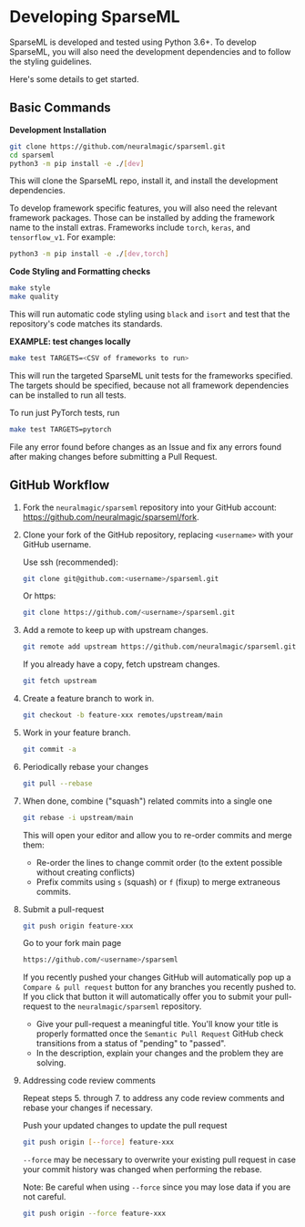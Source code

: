 <!--
Copyright (c) 2021 - present / Neuralmagic, Inc. All Rights Reserved.

Licensed under the Apache License, Version 2.0 (the "License");
you may not use this file except in compliance with the License.
You may obtain a copy of the License at

   http://www.apache.org/licenses/LICENSE-2.0

Unless required by applicable law or agreed to in writing,
software distributed under the License is distributed on an "AS IS" BASIS,
WITHOUT WARRANTIES OR CONDITIONS OF ANY KIND, either express or implied.
See the License for the specific language governing permissions and
limitations under the License.
-->

# Developing SparseML

SparseML is developed and tested using Python 3.6+.
To develop SparseML, you will also need the development dependencies and to follow the styling guidelines.

Here's some details to get started.

## Basic Commands

**Development Installation**

```bash
git clone https://github.com/neuralmagic/sparseml.git
cd sparseml
python3 -m pip install -e ./[dev]
```

This will clone the SparseML repo, install it, and install the development dependencies.

To develop framework specific features, you will also need the relevant framework packages.
Those can be installed by adding the framework name to the install extras. Frameworks include
`torch`, `keras`, and `tensorflow_v1`. For example:
```bash
python3 -m pip install -e ./[dev,torch]
```

**Code Styling and Formatting checks**

```bash
make style
make quality
```

This will run automatic code styling using `black` and `isort` and test that the
repository's code matches its standards.

**EXAMPLE: test changes locally**

```bash
make test TARGETS=<CSV of frameworks to run>
```

This will run the targeted SparseML unit tests for the frameworks specified.
The targets should be specified, because not all framework dependencies can be installed to run all tests.

To run just PyTorch tests, run
```bash
make test TARGETS=pytorch
```

File any error found before changes as an Issue and fix any errors found after making changes before submitting a Pull Request.

## GitHub Workflow

1. Fork the `neuralmagic/sparseml` repository into your GitHub account: https://github.com/neuralmagic/sparseml/fork.

2. Clone your fork of the GitHub repository, replacing `<username>` with your GitHub username.

   Use ssh (recommended):

   ```bash
   git clone git@github.com:<username>/sparseml.git
   ```

   Or https:

   ```bash
   git clone https://github.com/<username>/sparseml.git
   ```

3. Add a remote to keep up with upstream changes.

   ```bash
   git remote add upstream https://github.com/neuralmagic/sparseml.git
   ```

   If you already have a copy, fetch upstream changes.

   ```bash
   git fetch upstream
   ```

4. Create a feature branch to work in.

   ```bash
   git checkout -b feature-xxx remotes/upstream/main
   ```

5. Work in your feature branch.

   ```bash
   git commit -a
   ```

6. Periodically rebase your changes

   ```bash
   git pull --rebase
   ```

7. When done, combine ("squash") related commits into a single one

   ```bash
   git rebase -i upstream/main
   ```

   This will open your editor and allow you to re-order commits and merge them:
   - Re-order the lines to change commit order (to the extent possible without creating conflicts)
   - Prefix commits using `s` (squash) or `f` (fixup) to merge extraneous commits.

8. Submit a pull-request

   ```bash
   git push origin feature-xxx
   ```

   Go to your fork main page

   ```bash
   https://github.com/<username>/sparseml
   ```

   If you recently pushed your changes GitHub will automatically pop up a `Compare & pull request` button for any branches you recently pushed to. If you click that button it will automatically offer you to submit your pull-request to the `neuralmagic/sparseml` repository.

   - Give your pull-request a meaningful title.
     You'll know your title is properly formatted once the `Semantic Pull Request` GitHub check
     transitions from a status of "pending" to "passed".
   - In the description, explain your changes and the problem they are solving.

9. Addressing code review comments

   Repeat steps 5. through 7. to address any code review comments and rebase your changes if necessary.

   Push your updated changes to update the pull request

   ```bash
   git push origin [--force] feature-xxx
   ```

   `--force` may be necessary to overwrite your existing pull request in case your
  commit history was changed when performing the rebase.

   Note: Be careful when using `--force` since you may lose data if you are not careful.

   ```bash
   git push origin --force feature-xxx
   ```
